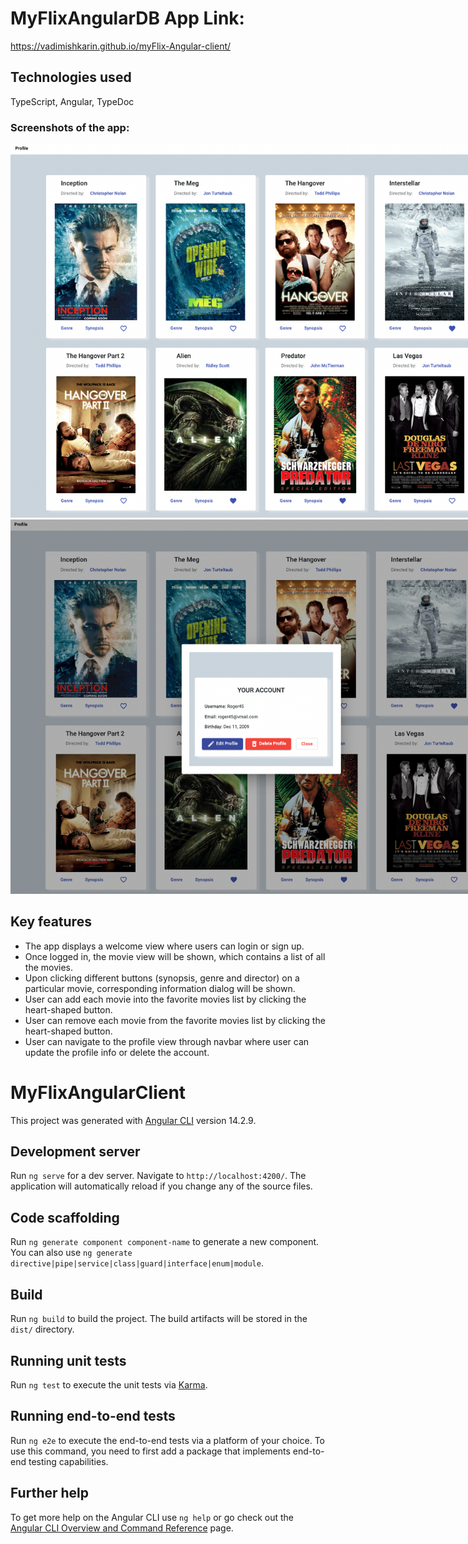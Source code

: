 # MyFlixAngularDB App Link:

https://vadimishkarin.github.io/myFlix-Angular-client/

## Technologies used

TypeScript, Angular, TypeDoc

### Screenshots of the app:

<img src="src/img/myflixangulardb.png" alt="Alt text" style="display: inline-block; margin: 0 auto; max-width: 800px">

<img src="src/img/myflixangulardb1.png" alt="Alt text" style="display: inline-block; margin: 0 auto; max-width: 800px">

## Key features

- The app displays a welcome view where users can login or sign up.
- Once logged in, the movie view will be shown, which contains a list of all the movies.
- Upon clicking different buttons (synopsis, genre and director) on a particular movie, corresponding information dialog will be shown.
- User can add each movie into the favorite movies list by clicking the heart-shaped button.
- User can remove each movie from the favorite movies list by clicking the heart-shaped button.
- User can navigate to the profile view through navbar where user can update the profile info or delete the account.

# MyFlixAngularClient

This project was generated with [Angular CLI](https://github.com/angular/angular-cli) version 14.2.9.

## Development server

Run `ng serve` for a dev server. Navigate to `http://localhost:4200/`. The application will automatically reload if you change any of the source files.

## Code scaffolding

Run `ng generate component component-name` to generate a new component. You can also use `ng generate directive|pipe|service|class|guard|interface|enum|module`.

## Build

Run `ng build` to build the project. The build artifacts will be stored in the `dist/` directory.

## Running unit tests

Run `ng test` to execute the unit tests via [Karma](https://karma-runner.github.io).

## Running end-to-end tests

Run `ng e2e` to execute the end-to-end tests via a platform of your choice. To use this command, you need to first add a package that implements end-to-end testing capabilities.

## Further help

To get more help on the Angular CLI use `ng help` or go check out the [Angular CLI Overview and Command Reference](https://angular.io/cli) page.
